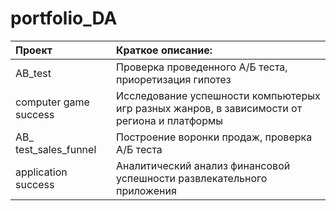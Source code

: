 # portfolio_DA
|Проект|Краткое описание:|
|:--|:--|
|AB_test |Проверка проведенного А/Б теста, приоретизация гипотез|
|computer game success|Исследование успешности компьютерых игр разных жанров, в зависимости от региона и платформы|
|AB_ test_sales_funnel|Построение воронки продаж, проверка А/Б теста |
|application success|Аналитический анализ финансовой успешности развлекательного приложения|
